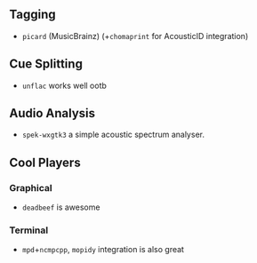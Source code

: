 ## Tagging
- `picard` (MusicBrainz) (+`chomaprint` for AcousticID integration)

## Cue Splitting
- `unflac` works well ootb

## Audio Analysis
- `spek-wxgtk3` a simple acoustic spectrum analyser.

## Cool Players
### Graphical
- `deadbeef` is awesome
### Terminal
- `mpd`+`ncmpcpp`, `mopidy` integration is also great
